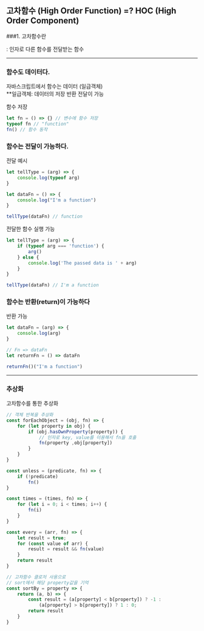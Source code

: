 ## 고차함수 (High Order Function) =? HOC (High Order Component)

###1. 고차함수란

: 인자로 다른 함수를 전달받는 함수

---

### 함수도 데이터다. 

자바스크립트에서 함수는 데이터 (일급객체)   
**일급객체: 데이터의 저장 반환 전달이 가능

함수 저장
``` js
let fn = () => {} // 변수에 함수 저장
typeof fn // "function"
fn() // 함수 동작
```

### 함수는 전달이 가능하다.

전달 예시
```js
let tellType = (arg) => {
    console.log(typeof arg)
}

let dataFn = () => {
    console.log("I'm a function")
}

tellType(dataFn) // function
```

전달한 함수 실행 가능
```js 
let tellType = (arg) => {
    if (typeof arg === 'function') {
        arg()
    } else {
        console.log('The passed data is ' + arg)
    }
}

tellType(dataFn) // I'm a function
``` 

### 함수는 반환(return)이 가능하다
반환 가능
```js
let dataFn = (arg) => {
    console.log(arg)
}

// Fn => dataFn
let returnFn = () => dataFn

returnFn()("I'm a function")
```
---
### 추상화

고차함수를 통한 추상화

```js
// 객체 반복을 추상화
const forEachObject = (obj, fn) => {
    for (let property in obj) {
        if (obj.hasOwnProperty(property)) {
            // 인자로 key, value를 이용해서 fn을 호출
            fn(property ,obj[property])
        }
    }
}

const unless = (predicate, fn) => {
    if (!predicate)
        fn()
}

const times = (times, fn) => {
    for (let i = 0; i < times; i++) {
        fn(i)
    }
}

const every = (arr, fn) => {
    let result = true;
    for (const value of arr) {
        result = result && fn(value)
    }
    return result
}

// 고차함수 클로저 사용으로
// sort에서 해당 property값을 기억
const sortBy = property => {
    return (a, b) => {
        const result = (a[property] < b[property]) ? -1 :
            (a[property] > b[property]) ? 1 : 0;
        return result
    }
}
```
